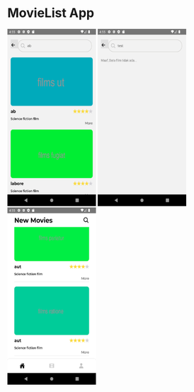 # MovieList App

<img src="/src/assets/images/1.png" width="200" height="400" />
<img src="/src/assets/images/2.png" width="200" height="400" />
<img src="/src/assets/images/3.png" width="200" height="400" />
